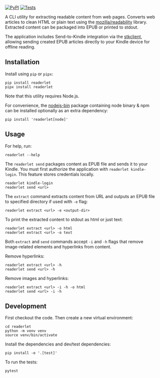 [![PyPI](https://img.shields.io/pypi/v/readerlet.svg)](https://pypi.org/project/readerlet/)
[![Tests](https://github.com/pavzari/readerlet/workflows/Test/badge.svg)](https://github.com/pavzari/readerlet/actions?query=workflow%3ATest)

A CLI utility for extracting readable content from web pages. Converts web articles to clean HTML or plain text using the [mozilla/readability](https://github.com/mozilla/readability) library. Extracted content can be packaged into EPUB or printed to stdout.

The application includes Send-to-Kindle integration via the [stkclient](https://github.com/maxdjohnson/stkclient), allowing sending created EPUB articles directly to your Kindle device for offline reading.

## Installation

Install using `pip` or `pipx`:

    pip install readerlet
    pipx install readerlet

Note that this utility requires Node.js.

For convenience, the [nodejs-bin](https://github.com/samwillis/nodejs-pypi) package containing node binary & npm can be installed optionally as an extra dependency:

    pip install 'readerlet[node]'

## Usage

For help, run:

    readerlet --help

The `readerlet send` packages content as EPUB file and sends it to your Kindle. You must first authorize the application with `readerlet kindle-login`. This feature stores credentials locally.

    readerlet kindle-login
    readerlet send <url>

The `extract` command extracts content from URL and outputs an EPUB file to specified directory if used with `-e` flag:

    readerlet extract <url> -e <output-dir>

To print the extracted content to stdout as html or just text:

    readerlet extract <url> -o html
    readerlet extract <url> -o text

Both `extract` and `send` commands accept `-i` and `-h` flags that remove image-related elements and hyperlinks from content.

Remove hyperlinks:

    readerlet extract <url> -h
    readerlet send <url> -h

Remove images and hyperlinks:

    readerlet extract <url> -i -h -o html
    readerlet send <url> -i -h

## Development

First checkout the code. Then create a new virtual environment:

    cd readerlet
    python -m venv venv
    source venv/bin/activate

Install the dependencies and dev/test dependencies:

    pip install -e '.[test]'

To run the tests:

    pytest
